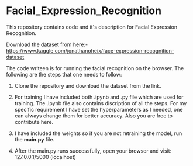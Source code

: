 # Facial_Expression_Recognition
This repository contains code and it's description for Facial Expression Recognition.

Download the dataset from here:- https://www.kaggle.com/jonathanoheix/face-expression-recognition-dataset

The code writeen is for running the facial recognition on the browser.
The following are the steps that one needs to follow:

1) Clone the repository and download the dataset from the link.

2) For training I have included both .ipynb and .py file which are used for training. The .ipynb file also contains discription of all the steps.
For my specific requirement I have set the hyperparameters as I needed, one can always change them for better accuracy. Also you are free to contribute here.

3) I have included the weights so if you are not retraining the model, run the **main.py** file.

4) After the main.py runs successfully, open your browser and visit: 127.0.0.1/5000 (localhost)

